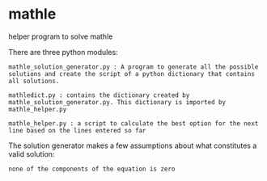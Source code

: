 # mathle


helper program to solve mathle

There are three python modules:

    mathle_solution_generator.py : A program to generate all the possible solutions and create the script of a python dictionary that contains all solutions. 

    mathledict.py : contains the dictionary created by mathle_solution_generator.py. This dictionary is imported by mathle_helper.py

    mathle_helper.py : a script to calculate the best option for the next line based on the lines entered so far

The solution generator makes a few assumptions about what constitutes a valid solution:

    none of the components of the equation is zero

   

